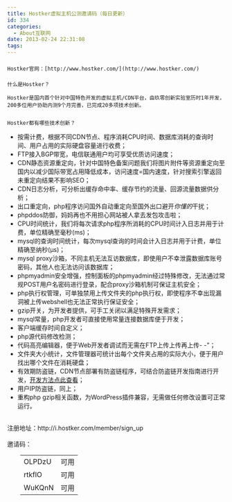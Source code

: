 ```yaml
---
title: Hostker虚拟主机公测邀请码（每日更新）
id: 334
categories:
  - About互联网
date: 2013-02-24 22:31:08
tags:
---
```


#### 
	Hostker官网：[http://www.hostker.com/](http://www.hostker.com/)

#### 
	什么是Hostker？

	Hostker是国内首个针对中国特色开发的虚拟主机/CDN平台，由玖零创新实验室历时1年开发，200多位用户协助内测9个月完善，已完成20多项技术创新。

##### 
	Hostker都有哪些技术创新？

*   按需计费，根据不同CDN节点、程序消耗CPU时间、数据库消耗的查询时间、用户占用的实际硬盘容量进行收费；
*   FTP接入BGP带宽，电信联通用户均可享受优质访问速度；
*   CDN静态资源重定向，针对中国特色备案问题我们将图片附件等资源重定向至国内以减少国际带宽占用降低成本，访问速度=国内速度，针对搜索引擎返回未重定向结果不影响SEO；
*   CDN日志分析，可分析出缓存命中率、缓存节约的流量、回源流量数据供分析；
*   出口重定向，php程序访问国外自动重定向至国外出口避开*你懂的*干扰；
*   phpddos防御，妈妈再也不用担心网站被人拿去发包攻击啦；
*   CPU时间统计，我们将每次请求php程序所消耗的CPU时间计入日志并用于计费，单位精确至毫秒(ms)；
*   mysql的查询时间统计，每次mysql查询的时间会计入日志并用于计费，单位精确至纳秒(&mu;s)；
*   mysql proxy沙箱，不同主机无法互访数据库，即使用户不幸泄露数据库账号密码，其他人也无法访问该数据库；
*   phpmyadmin安全增强，控制面板的phpmyadmin经过特殊修改，无法通过常规POST用户名密码进行登录，配合proxy沙箱机制可保证主机安全；
*   php执行权管理，可单独禁用上传文件夹的php执行权，即使程序不幸出现漏洞被上传webshell也无法正常执行保证安全；
*   gzip开关，为开发者提供，可手工关闭以满足特殊开发需求；
*   mysql常量，php开发者可直接使用常量连接数据库便于开发；
*   客户端缓存时间自定义；
*   php源代码修改检测；
*   代码高亮编辑器，便于Web开发者调试而无需在FTP上传上传再上传- -&quot;；
*   文件夹大小统计，文件管理器可统计出每个文件夹占用的实际大小，便于用户找出哪个文件在消耗硬盘；
*   有效期防盗链，CDN节点部署有防盗链程序，可结合防盗链开发指南进行开发，[开发方法点此查看](http://www.90.cx/cloud-anti-leech/)；
*   用户IP防盗链，同上；
*   重构php gzip相关函数，为WordPress插件兼容，无需做任何修改设置可正常运行。

<div>
	&nbsp;
</div>

<div>
	注册地址：http://i.hostker.com/member/sign_up<embed height="0" hidden="true" id="ciba_grabword_plugin" type="application/ciba-grabword-plugin" width="0"></embed>
</div>

<div>
	&nbsp;
</div>

<div>
	邀请码：
</div>

<div style="padding-left: 30px;">
	<table width="100%">
		<tbody>
			<tr>
				<td>
					OLPDzU
				</td>
				<td>
					可用
				</td>
			</tr>
			<tr>
				<td>
					rtkflO
				</td>
				<td>
					可用
				</td>
			</tr>
			<tr>
				<td>
					WuKQnN
				</td>
				<td>
					可用
				</td>
			</tr>
		</tbody>
	</table>
</div>

<div>
	&nbsp;
</div>

<div>
	&nbsp;
</div>